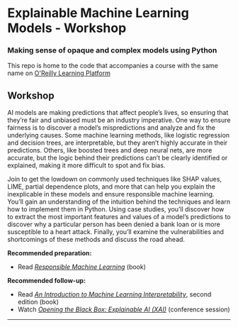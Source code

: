 # Explainable Machine Learning Models - Workshop

### Making sense of opaque and complex models using Python

This repo is home to the code that accompanies a course with the same name on [O'Reilly Learning Platform](https://learning.oreilly.com/live-events/explainable-machine-learning-models/0636920061943/0636920061942/)

## Workshop

AI models are making predictions that affect people’s lives, so ensuring that they’re fair and unbiased must be an industry imperative. One way to ensure fairness is to discover a model’s mispredictions and analyze and fix the underlying causes. Some machine learning methods, like logistic regression and decision trees, are interpretable, but they aren’t highly accurate in their predictions. Others, like boosted trees and deep neural nets, are more accurate, but the logic behind their predictions can’t be clearly identified or explained, making it more difficult to spot and fix bias.

Join to get the lowdown on commonly used techniques like SHAP values, LIME, partial dependence plots, and more that can help you explain the inexplicable in these models and ensure responsible machine learning. You’ll gain an understanding of the intuition behind the techniques and learn how to implement them in Python. Using case studies, you’ll discover how to extract the most important features and values of a model’s predictions to discover why a particular person has been denied a bank loan or is more susceptible to a heart attack. Finally, you’ll examine the vulnerabilities and shortcomings of these methods and discuss the road ahead.



**Recommended preparation:**

-   Read  [_Responsible Machine Learning_](https://learning.oreilly.com/library/view/responsible-machine-learning/9781492090878/)  (book)

**Recommended follow-up:**

-   Read  [_An Introduction to Machine Learning Interpretability_](https://learning.oreilly.com/library/view/an-introduction-to/9781098115487), second edition (book)
-   Watch  [_Opening the Black Box: Explainable AI (XAI)_](https://learning.oreilly.com/videos/strata-data-conference/9781492050568/9781492050568-video325089/)  (conference session)

---

